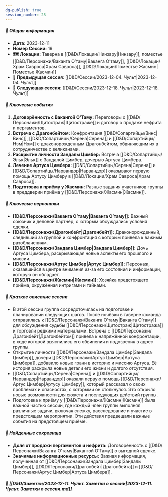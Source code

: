 ```yaml
---
dg-publish: true
session_number: 28
---
```

##### 📅 Общая информация

- **Дата:** 2023-12-11
- **Номер Сессии:** 19
- **🗺️ Локации:** Таверна в [[D&D/Локации/Нинзару\|Нинзару]], поместье [[D&D/Персонажи/Ваканга О’таму\|Ваканга О’таму]], [[D&D/Локации/Храм Савроса\|Храм Савроса]], [[D&D/Локации/Поместье Жасмин\|Поместье Жасмин]]
- **🔗 Предыдущая сессия**: [[D&D/Сессии/2023-12-04. Чульт\|2023-12-04. Чульт]]
- **🔗 Следующая сессия**: [[D&D/Сессии/2023-12-18. Чульт\|2023-12-18. Чульт]]

##### 🔑 **Ключевые события**

1. **Договорённость с Вакангой О'Таму:** Переговоры о [[D&D/Персонажи/Щитостраж\|Щитостраже]] и договор о продаже нефрита и пергаментов.
2. **Встреча с Драгонбейтом:** Конфронтация [[D&D/Сопартийцы/Винс\|Винс]], [[D&D/Сопартийцы/Серена\|Серена]] и [[D&D/Сопартийцы/Нэм\|Нэм]] с драконорожденным Драгонбейтом, обвиняющим их в сотрудничестве с великанами.
3. **Раскрытие личности Зандалы Цимбер:** Встреча [[D&D/Сопартийцы/Эльк\|Эльк]] с Зандалой Цимбер, дочерью Артуса Цимбера.
4. **Лечение Артуса Цимбера:** [[D&D/Сопартийцы/Серена\|Серена]] и [[D&D/Сопартийцы/Нарвандор\|Нарвандор]] оказывают первую помощь Артусу Цимберу в [[D&D/Локации/Храм Савроса\|Храм Савроса]].
5. **Подготовка к приёму у Жасмин:** Разные задания участников группы в преддверии приёма у [[D&D/Персонажи/Жасмин\|Жасмин]].

##### 🧍 **Ключевые персонажи**

- **[[D&D/Персонажи/Ваканга О’таму\|Ваканга О’таму]]:** Важный союзник и деловой партнёр, с которым обсуждались условия сделки.
- **[[D&D/Персонажи/Драгонбейт\|Драгонбейт]]:** Драконорожденный, следивший за группой и конфронтация с которым привела к важным разоблачениям.
- **[[D&D/Персонажи/Зандала Цимбер\|Зандала Цимбер]]:** Дочь Артуса Цимбера, раскрывающая новые аспекты его прошлого и миссии.
- **[[D&D/Персонажи/Артус Цимбер\|Артус Цимбер]]:** Персонаж, оказавшийся в центре внимания из-за его состояния и информации, которую он обладает.
- **[[D&D/Персонажи/Жасмин\|Жасмин]]:** Хозяйка предстоящего приёма, окружённая интригами и тайнами.

##### 📖 **Краткое описание сессии**

- В этой сессии группа сосредоточилась на подготовке и планировании следующих шагов. После ночёвки в таверне команда отправилась к [[D&D/Персонажи/Ваканга О’таму\|Ваканга О’таму]] для обсуждения судьбы [[D&D/Персонажи/Щитостраж\|Щитостража]] и торговли редкими материалами. Встреча с [[D&D/Персонажи/Драгонбейт\|Драгонбейтом]] привела к напряжённой конфронтации, в ходе которой выяснились его обвинения и подозрения в адрес группы.
- Открытие личности [[D&D/Персонажи/Зандала Цимбер\|Зандала Цимбер]], дочери [[D&D/Персонажи/Артус Цимбер\|Артуса Цимбера]], добавило новые грани в историю и миссию Артуса. Её история раскрыла новые детали его жизни и долгого отсутствия.
- [[D&D/Сопартийцы/Серена\|Серена]] и [[D&D/Сопартийцы/Нарвандор\|Нарвандор]] оказали первую помощь [[D&D/Персонажи/Артус Цимбер\|Артусу Цимберу]], который рассказал о своих проблемах и опасностях, с которыми он столкнулся. Это открыло новые возможности для сюжета и последующих действий группы.
- Подготовка к приёму у [[D&D/Персонажи/Жасмин\|Жасмин]] была важной частью сессии, где каждый член группы выполнял различные задачи, включая слежку, расследование и участие в предстоящем мероприятии. Эти действия предвещали важные события на предстоящем приёме.

##### 💎 **Найденные сокровища**

- **Доля от продажи пергаментов и нефрита:** Договорённость с [[D&D/Персонажи/Ваканга О’таму\|Вакангой О’Таму]] о выгодной сделке.
- **Значимые информационные ресурсы:** Важная информация, полученная от [[D&D/Персонажи/Зандала Цимбер\|Зандалы Цимбер]], [[D&D/Персонажи/Драгонбейт\|Драгонбейта]] и [[D&D/Персонажи/Артус Цимбер\|Артуса Цимбера]].

##### 📝 **[[D&D/Заметки/2023-12-11. Чульт. Заметки о сессии\|2023-12-11. Чульт. Заметки о сессии.md]]**